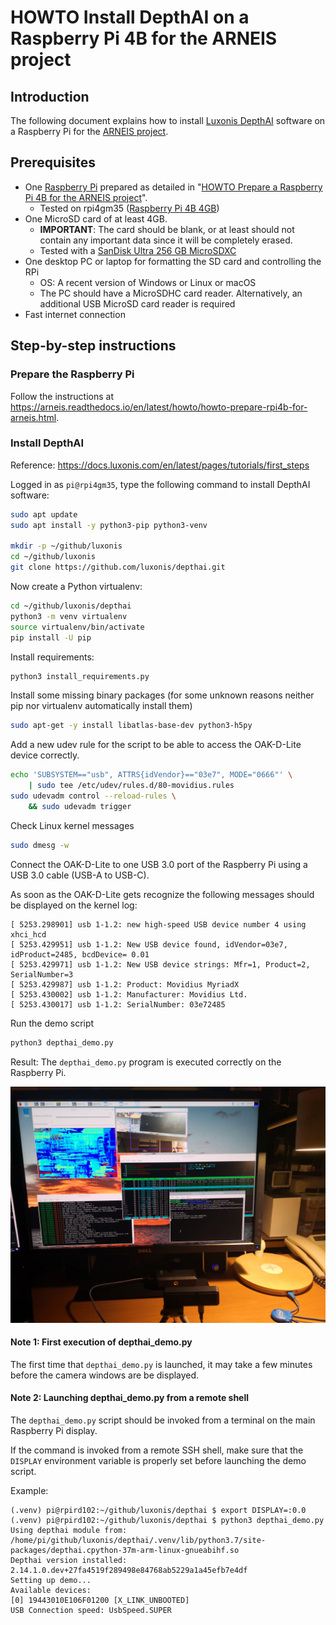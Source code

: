 # HOWTO Install DepthAI on a Raspberry Pi 4B for the ARNEIS project

<!-- (2022-01-12 07:44 CET) -->

## Introduction

The following document explains how to install [Luxonis DepthAI](https://github.com/luxonis/depthai) software on a Raspberry Pi for the [ARNEIS project](https://github.com/B-AROL-O/ARNEIS).

## Prerequisites

* One [Raspberry Pi](https://www.raspberrypi.org/) prepared as detailed in "[HOWTO Prepare a Raspberry Pi 4B for the ARNEIS project](https://arneis.readthedocs.io/en/latest/howto/howto-prepare-rpi4b-for-arneis.html)".
  - Tested on rpi4gm35 ([Raspberry Pi 4B 4GB](https://www.amazon.com/Raspberry-Model-2019-Quad-Bluetooth/dp/B07TC2BK1X))
* One MicroSD card of at least 4GB.
  - **IMPORTANT**: The card should be blank, or at least should not contain any important data since it will be completely erased.
  - Tested with a [SanDisk Ultra 256 GB MicroSDXC](https://www.amazon.it/SanDisk-microSDXC-adattatore-prestazioni-Rosso-Grigio/dp/B08GY8NHF2)
* One desktop PC or laptop for formatting the SD card and controlling the RPi
  - OS: A recent version of Windows or Linux or macOS
  - The PC should have a MicroSDHC card reader.
    Alternatively, an additional USB MicroSD card reader is required
* Fast internet connection

## Step-by-step instructions

### Prepare the Raspberry Pi

Follow the instructions at <https://arneis.readthedocs.io/en/latest/howto/howto-prepare-rpi4b-for-arneis.html>.

### Install DepthAI

<!-- (2022-01-20 09:51 CET) -->

Reference: <https://docs.luxonis.com/en/latest/pages/tutorials/first_steps>

Logged in as `pi@rpi4gm35`, type the following command to install DepthAI software:

```bash
sudo apt update
sudo apt install -y python3-pip python3-venv

mkdir -p ~/github/luxonis
cd ~/github/luxonis
git clone https://github.com/luxonis/depthai.git
```

Now create a Python virtualenv:

```bash
cd ~/github/luxonis/depthai
python3 -m venv virtualenv
source virtualenv/bin/activate
pip install -U pip
```

Install requirements:

```bash
python3 install_requirements.py
```

Install some missing binary packages (for some unknown reasons neither pip nor virtualenv automatically install them)

```bash
sudo apt-get -y install libatlas-base-dev python3-h5py
```

Add a new udev rule for the script to be able to access the OAK-D-Lite device correctly.

```bash
echo 'SUBSYSTEM=="usb", ATTRS{idVendor}=="03e7", MODE="0666"' \
    | sudo tee /etc/udev/rules.d/80-movidius.rules
sudo udevadm control --reload-rules \
    && sudo udevadm trigger
```

Check Linux kernel messages

```bash
sudo dmesg -w
```

Connect the OAK-D-Lite to one USB 3.0 port of the Raspberry Pi using a USB 3.0 cable (USB-A to USB-C).

As soon as the OAK-D-Lite gets recognize the following messages should be displayed on the kernel log:

```text
[ 5253.298901] usb 1-1.2: new high-speed USB device number 4 using xhci_hcd
[ 5253.429951] usb 1-1.2: New USB device found, idVendor=03e7, idProduct=2485, bcdDevice= 0.01
[ 5253.429971] usb 1-1.2: New USB device strings: Mfr=1, Product=2, SerialNumber=3
[ 5253.429987] usb 1-1.2: Product: Movidius MyriadX
[ 5253.430002] usb 1-1.2: Manufacturer: Movidius Ltd.
[ 5253.430017] usb 1-1.2: SerialNumber: 03e72485
```

Run the demo script

```bash
python3 depthai_demo.py
```

Result: The `depthai_demo.py` program is executed correctly on the Raspberry Pi.

![2022-01-21-2117-rpi4-depthai-demo.jpg](../images/2022-01-21-2117-rpi4-depthai-demo.jpg)

#### Note 1: First execution of depthai_demo.py

The first time that `depthai_demo.py` is launched, it may take a few minutes before the camera windows are be displayed.

#### Note 2: Launching depthai_demo.py from a remote shell

The `depthai_demo.py` script should be invoked from a terminal on the main Raspberry Pi display.

If the command is invoked from a remote SSH shell, make sure that the `DISPLAY` environment variable is properly set before launching the demo script.

Example:

```text
(.venv) pi@rpird102:~/github/luxonis/depthai $ export DISPLAY=:0.0
(.venv) pi@rpird102:~/github/luxonis/depthai $ python3 depthai_demo.py
Using depthai module from:  /home/pi/github/luxonis/depthai/.venv/lib/python3.7/site-packages/depthai.cpython-37m-arm-linux-gnueabihf.so
Depthai version installed:  2.14.1.0.dev+27fa4519f289498e84768ab5229a1a45efb7e4df
Setting up demo...
Available devices:
[0] 19443010E106F01200 [X_LINK_UNBOOTED]
USB Connection speed: UsbSpeed.SUPER
```

<!-- EOF -->

